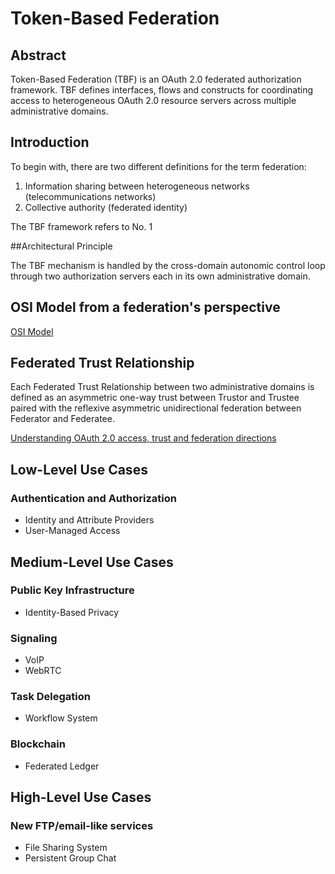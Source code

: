 # Token-Based Federation

## Abstract

Token-Based Federation (TBF) is an OAuth 2.0 federated authorization framework.
TBF defines interfaces, flows and constructs for coordinating access to heterogeneous OAuth 2.0
resource servers across multiple administrative domains.

## Introduction

To begin with, there are two different definitions for the term federation:

1. Information sharing between heterogeneous networks (telecommunications networks)  
2. Collective authority (federated identity)

The TBF framework refers to No. 1

##Architectural Principle

The TBF mechanism is handled by the cross-domain autonomic control loop through two authorization servers each in its own administrative domain.

## OSI Model from a federation's perspective

[OSI Model]

## Federated Trust Relationship

Each Federated Trust Relationship between two administrative domains is defined as
an asymmetric one-way trust between Trustor and Trustee paired with the reflexive asymmetric
unidirectional federation between Federator and Federatee.

[Understanding OAuth 2.0 access, trust and federation directions] 

## Low-Level Use Cases

### Authentication and Authorization

* Identity and Attribute Providers
* User-Managed Access

## Medium-Level Use Cases

### Public Key Infrastructure

* Identity-Based Privacy

### Signaling

* VoIP
* WebRTC

### Task Delegation

* Workflow System

### Blockchain

* Federated Ledger

## High-Level Use Cases

### New FTP/email-like services

* File Sharing System
* Persistent Group Chat

[OSI Model]: https://github.com/token-7/token7-specs/wiki/OSI-Model-from-a-federation's-perspective
[Understanding OAuth 2.0 access, trust and federation directions]:  https://github.com/token-7/token7-specs/wiki/Understanding-OAuth-2.0-access,-trust-and-federation-directions
